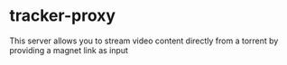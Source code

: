 # tracker-proxy

This server allows you to stream video content directly from a torrent by providing a magnet link as input
